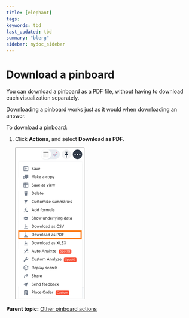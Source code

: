 ```yaml
---
title: [elephant]
tags: 
keywords: tbd
last_updated: tbd
summary: "blerg"
sidebar: mydoc_sidebar
---
```

# Download a pinboard

You can download a pinboard as a PDF file, without having to download each visualization separately.

Downloading a pinboard works just as it would when downloading an answer.

To download a pinboard:

1.   Click **Actions**, and select **Download as PDF**. 

     ![](../../../images/download_a_pinboard.png "Download your pinboard") 


**Parent topic:** [Other pinboard actions](../../../pages/end_user_guide/pinboards/pinboard_actions.html)

